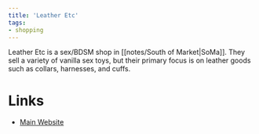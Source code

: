 ```yaml
---
title: 'Leather Etc'
tags:
- shopping
---
```


Leather Etc is a sex/BDSM shop in [[notes/South of Market|SoMa]]. They sell a variety of vanilla sex toys, but their primary focus is on leather goods such as collars, harnesses, and cuffs.

# Links
- [Main Website](https://www.leatheretc.com)